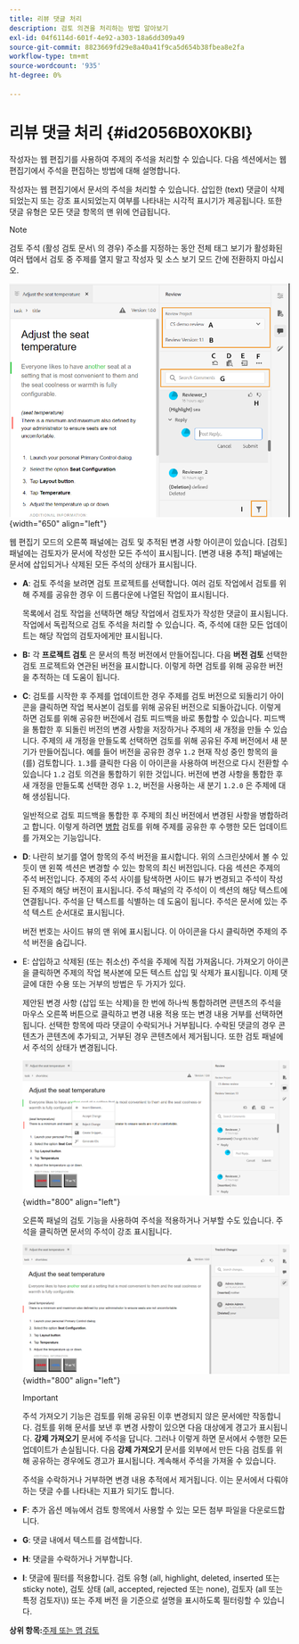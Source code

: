 ```yaml
---
title: 리뷰 댓글 처리
description: 검토 의견을 처리하는 방법 알아보기
exl-id: 04f6114d-601f-4e92-a303-18a6dd309a49
source-git-commit: 8823669fd29e8a40a41f9ca5d654b38fbea8e2fa
workflow-type: tm+mt
source-wordcount: '935'
ht-degree: 0%

---
```


# 리뷰 댓글 처리 {#id2056B0X0KBI}

작성자는 웹 편집기를 사용하여 주제의 주석을 처리할 수 있습니다. 다음 섹션에서는 웹 편집기에서 주석을 편집하는 방법에 대해 설명합니다.

작성자는 웹 편집기에서 문서의 주석을 처리할 수 있습니다. 삽입한 \(text\) 댓글이 삭제되었는지 또는 강조 표시되었는지 여부를 나타내는 시각적 표시기가 제공됩니다. 또한 댓글 유형은 모든 댓글 항목의 맨 위에 언급됩니다.

>[!NOTE]
>
> 검토 주석 \(활성 검토 문서\ 의 경우) 주소를 지정하는 동안 전체 태그 보기가 활성화된 여러 탭에서 검토 중 주제를 열지 말고 작성자 및 소스 보기 모드 간에 전환하지 마십시오.

![](images/comments-page-web-editor_cs.png){width="650" align="left"}

웹 편집기 모드의 오른쪽 패널에는 검토 및 추적된 변경 사항 아이콘이 있습니다. [검토] 패널에는 검토자가 문서에 작성한 모든 주석이 표시됩니다. [변경 내용 추적] 패널에는 문서에 삽입되거나 삭제된 모든 주석의 상태가 표시됩니다.

- **A**: 검토 주석을 보려면 검토 프로젝트를 선택합니다. 여러 검토 작업에서 검토를 위해 주제를 공유한 경우 이 드롭다운에 나열된 작업이 표시됩니다.

   목록에서 검토 작업을 선택하면 해당 작업에서 검토자가 작성한 댓글이 표시됩니다. 작업에서 독립적으로 검토 주석을 처리할 수 있습니다. 즉, 주석에 대한 모든 업데이트는 해당 작업의 검토자에게만 표시됩니다.

- **B:** 각 **프로젝트 검토** 은 문서의 특정 버전에서 만들어집니다. 다음 **버전 검토** 선택한 검토 프로젝트와 연관된 버전을 표시합니다. 이렇게 하면 검토를 위해 공유한 버전을 추적하는 데 도움이 됩니다.

- **C**: 검토를 시작한 후 주제를 업데이트한 경우 주제를 검토 버전으로 되돌리기 아이콘을 클릭하면 작업 복사본이 검토를 위해 공유된 버전으로 되돌아갑니다. 이렇게 하면 검토를 위해 공유한 버전에서 검토 피드백을 바로 통합할 수 있습니다. 피드백을 통합한 후 되돌린 버전의 변경 사항을 저장하거나 주제의 새 개정을 만들 수 있습니다. 주제의 새 개정을 만들도록 선택하면 검토를 위해 공유된 주제 버전에서 새 분기가 만들어집니다. 예를 들어 버전을 공유한 경우 `1.2` 현재 작성 중인 항목의 을(를) 검토합니다. `1.3`를 클릭한 다음 이 아이콘을 사용하여 버전으로 다시 전환할 수 있습니다 `1.2` 검토 의견을 통합하기 위한 것입니다. 버전에 변경 사항을 통합한 후 새 개정을 만들도록 선택한 경우 `1.2`, 버전을 사용하는 새 분기 `1.2.0` 은 주제에 대해 생성됩니다.

   일반적으로 검토 피드백을 통합한 후 주제의 최신 버전에서 변경된 사항을 병합하려고 합니다. 이렇게 하려면 [병합](web-editor-features.md#id205DF04E0HS) 검토를 위해 주제를 공유한 후 수행한 모든 업데이트를 가져오는 기능입니다.

- **D**: 나란히 보기를 열어 항목의 주석 버전을 표시합니다. 위의 스크린샷에서 볼 수 있듯이 맨 왼쪽 섹션은 변경할 수 있는 항목의 최신 버전입니다. 다음 섹션은 주제의 주석 버전입니다. 주제의 주석 사이를 탐색하면 사이드 뷰가 변경되고 주석이 작성된 주제의 해당 버전이 표시됩니다. 주석 패널의 각 주석이 이 섹션의 해당 텍스트에 연결됩니다. 주석을 단 텍스트를 식별하는 데 도움이 됩니다. 주석은 문서에 있는 주석 텍스트 순서대로 표시됩니다.

   버전 번호는 사이드 뷰의 맨 위에 표시됩니다. 이 아이콘을 다시 클릭하면 주제의 주석 버전을 숨깁니다.

- E: 삽입하고 삭제된 \(또는 취소선\) 주석을 주제에 직접 가져옵니다. 가져오기 아이콘을 클릭하면 주제의 작업 복사본에 모든 텍스트 삽입 및 삭제가 표시됩니다. 이제 댓글에 대한 수용 또는 거부의 방법은 두 가지가 있다.

   제안된 변경 사항 \(삽입 또는 삭제\)을 한 번에 하나씩 통합하려면 콘텐츠의 주석을 마우스 오른쪽 버튼으로 클릭하고 변경 내용 적용 또는 변경 내용 거부를 선택하면 됩니다. 선택한 항목에 따라 댓글이 수락되거나 거부됩니다. 수락된 댓글의 경우 콘텐츠가 콘텐츠에 추가되고, 거부된 경우 콘텐츠에서 제거됩니다. 또한 검토 패널에서 주석의 상태가 변경됩니다.

   ![](images/import-comment-accept-web-editor_cs.png){width="800" align="left"}

   오른쪽 패널의 검토 기능을 사용하여 주석을 적용하거나 거부할 수도 있습니다. 주석을 클릭하면 문서의 주석이 강조 표시됩니다.

   ![](images/changes-tab_cs.png){width="800" align="left"}

   >[!IMPORTANT]
   >
   > 주석 가져오기 기능은 검토를 위해 공유된 이후 변경되지 않은 문서에만 작동합니다. 검토를 위해 문서를 보낸 후 변경 사항이 있으면 다음 대상에게 경고가 표시됩니다. **강제 가져오기** 문서에 주석을 답니다. 그러나 이렇게 하면 문서에서 수행한 모든 업데이트가 손실됩니다. 다음 **강제 가져오기** 문서를 외부에서 만든 다음 검토를 위해 공유하는 경우에도 경고가 표시됩니다. 계속해서 주석을 가져올 수 있습니다.

   주석을 수락하거나 거부하면 변경 내용 추적에서 제거됩니다. 이는 문서에서 다뤄야 하는 댓글 수를 나타내는 지표가 되기도 합니다.

- **F**: 추가 옵션 메뉴에서 검토 항목에서 사용할 수 있는 모든 첨부 파일을 다운로드합니다.
- **G**: 댓글 내에서 텍스트를 검색합니다.
- **H**: 댓글을 수락하거나 거부합니다.

- **I**: 댓글에 필터를 적용합니다. 검토 유형 \(all, highlight, deleted, inserted 또는 sticky note\), 검토 상태 \(all, accepted, rejected 또는 none\), 검토자 \(all 또는 특정 검토자\\)\) 또는 주제 버전 을 기준으로 설명을 표시하도록 필터링할 수 있습니다.


**상위 항목:**[&#x200B;주제 또는 맵 검토](review.md)
